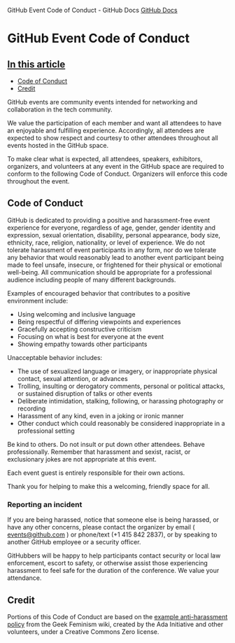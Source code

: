 GitHub Event Code of Conduct - GitHub Docs
[GitHub Docs](/en)

# GitHub Event Code of Conduct

## [In this article](#in-this-article)
- [Code of Conduct](#code-of-conduct)
- [Credit](#credit)

GitHub events are community events intended for networking and collaboration in the tech community.

We value the participation of each member and want all attendees to have an enjoyable and fulfilling experience. Accordingly, all attendees are expected to show respect and courtesy to other attendees throughout all events hosted in the GitHub space.

To make clear what is expected, all attendees, speakers, exhibitors, organizers, and volunteers at any event in the GitHub space are required to conform to the following Code of Conduct. Organizers will enforce this code throughout the event.

## Code of Conduct

GitHub is dedicated to providing a positive and harassment-free event experience for everyone, regardless of age, gender, gender identity and expression, sexual orientation, disability, personal appearance, body size, ethnicity, race, religion, nationality, or level of experience. We do not tolerate harassment of event participants in any form, nor do we tolerate any behavior that would reasonably lead to another event participant being made to feel unsafe, insecure, or frightened for their physical or emotional well-being. All communication should be appropriate for a professional audience including people of many different backgrounds.

Examples of encouraged behavior that contributes to a positive environment include:

- Using welcoming and inclusive language
- Being respectful of differing viewpoints and experiences
- Gracefully accepting constructive criticism
- Focusing on what is best for everyone at the event
- Showing empathy towards other participants

Unacceptable behavior includes:

- The use of sexualized language or imagery, or inappropriate physical contact, sexual attention, or advances
- Trolling, insulting or derogatory comments, personal or political attacks, or sustained disruption of talks or other events
- Deliberate intimidation, stalking, following, or harassing photography or recording
- Harassment of any kind, even in a joking or ironic manner
- Other conduct which could reasonably be considered inappropriate in a professional setting

Be kind to others. Do not insult or put down other attendees. Behave professionally. Remember that harassment and sexist, racist, or exclusionary jokes are not appropriate at this event.

Each event guest is entirely responsible for their own actions.

Thank you for helping to make this a welcoming, friendly space for all.

### Reporting an incident

If you are being harassed, notice that someone else is being harassed, or have any other concerns, please contact the organizer by email (
[events@github.com](mailto:events@github.com)
) or phone/text (+1 415 842 2837), or by speaking to another GitHub employee or a security officer.

GitHubbers will be happy to help participants contact security or local law enforcement, escort to safety, or otherwise assist those experiencing harassment to feel safe for the duration of the conference. We value your attendance.

## Credit

Portions of this Code of Conduct are based on the
[example anti-harassment policy](https://geekfeminism.wikia.org/wiki/Conference_anti-harassment/Policy)
from the Geek Feminism wiki, created by the Ada Initiative and other volunteers, under a Creative Commons Zero license.

